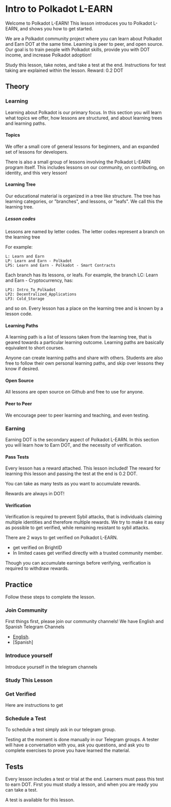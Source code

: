 # Intro to Polkadot L-EARN

Welcome to Polkadot L-EARN! This lesson introduces you to Polkadot L-EARN, and shows you how to get started.

We are a Polkadot community project where you can learn about Polkadot and Earn DOT at the same time. Learning is peer to peer, and open source. Our goal is to train people with Polkadot skills, provide you with DOT income, and increase Polkadot adoption!

Study this lesson, take notes, and take a test at the end. Instructions for test taking are explained within the lesson.
Reward: 0.2 DOT

## Theory

### Learning
Learning about Polkadot is our primary focus. In this section you will learn what topics we offer, how lessons are structured, and about learning trees and learning paths.

#### Topics

We offer a small core of general lessons for beginners, and an expanded set of lessons for developers.

There is also a small group of lessons involving the Polkadot L-EARN program itself. This includes lessons on our community, on contributing, on identity, and this very lesson!

#### Learning Tree

Our educational material is organized in a tree like structure. The tree has learning categories, or "branches", and lessons, or "leafs". We call this the learning tree.

##### Lesson codes
Lessons are named by letter codes. The letter codes represent a branch on the learning tree

For example:
```
L: Learn and Earn
LP: Learn and Earn - Polkadot
LPS: Learn and Earn - Polkadot - Smart Contracts
```
Each branch has its lessons, or leafs.  For example, the branch LC: Learn and Earn - Cryptocurrency, has:
```
LP1: Intro_To_Polkadot
LP2: Decentralized_Applications
LP3: Cold_Storage
```
and so on. Every lesson has a place on the learning tree and is known by a lesson code.

#### Learning Paths

A learning path is a list of lessons taken from the learning tree, that is geared towards a particular learning outcome. Learning paths are basically equivalent to short courses.

Anyone can create learning paths and share with others. Students are also free to follow their own personal learning paths, and skip over lessons they know if desired.

#### Open Source
All lessons are open source on Github and free to use for anyone.

#### Peer to Peer
We encourage peer to peer learning and teaching, and even testing.

### Earning
Earning DOT is the secondary aspect of Polkadot L-EARN. In this section you will learn how to Earn DOT, and the necessity of verification.

#### Pass Tests
Every lesson has a reward attached. This lesson included! The reward for learning this lesson and passing the test at the end is 0.2 DOT.

You can take as many tests as you want to accumulate rewards.  

Rewards are always in DOT!


#### Verification

Verification is required to prevent Sybil attacks, that is individuals claiming multiple identities and therefore multiple rewards.  We try to make it as easy as possible to get verified, while remaining resistant to sybil attacks.

There are 2 ways to get verified on Polkadot L-EARN.
 - get verified on BrightID
 - In limited cases get verified directly with a trusted community member.

Though you can accumulate earnings before verifying, verification is required to withdraw rewards.

## Practice
Follow these steps to complete the lesson.

### Join Community
First things first, please join our community channels! We have English and Spanish Telegram Channels

* [English](https://t.me/bdu_learn).
* [Spanish]



### Introduce yourself
Introduce yourself in the telegram channels

### Study This Lesson

### Get Verified
Here are instructions to get

### Schedule a Test
To schedule a test simply ask in our telegram group.

Testing at the moment is done manually in our Telegram groups. A tester will have a conversation with you, ask you questions, and ask you to complete exercises to prove you have learned the material.

## Tests

Every lesson includes a test or trial at the end. Learners must pass this test to earn DOT. First you must study a lesson, and when you are ready you can take a test.



A test is available for this lesson.
